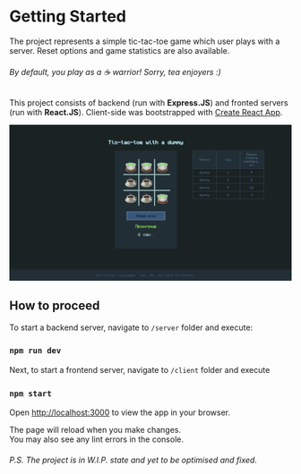 # Getting Started

The project represents a simple tic-tac-toe game which user plays with a server. 
Reset options and game statistics are also available.

###### By default, you play as a ☕ warrior! Sorry, tea enjoyers :)

This project consists of backend (run with **Express.JS**) and fronted servers (run with **React.JS**). Client-side was bootstrapped with [Create React App](https://github.com/facebook/create-react-app).

<img src="./public/demo1.PNG">

## How to proceed

To start a backend server, navigate to `/server` folder and execute:

### `npm run dev`

Next, to start a frontend server, navigate to `/client` folder and execute
### `npm start`

Open [http://localhost:3000](http://localhost:3000) to view the app in your browser.

The page will reload when you make changes.\
You may also see any lint errors in the console.

###### P.S. The  project is in W.I.P. state and yet to be optimised and fixed.